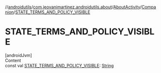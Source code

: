 //[androidutils](../../../index.md)/[com.jeovanimartinez.androidutils.about](../../index.md)/[AboutActivity](../index.md)/[Companion](index.md)/[STATE_TERMS_AND_POLICY_VISIBLE](-s-t-a-t-e_-t-e-r-m-s_-a-n-d_-p-o-l-i-c-y_-v-i-s-i-b-l-e.md)



# STATE_TERMS_AND_POLICY_VISIBLE  
[androidJvm]  
Content  
const val [STATE_TERMS_AND_POLICY_VISIBLE](-s-t-a-t-e_-t-e-r-m-s_-a-n-d_-p-o-l-i-c-y_-v-i-s-i-b-l-e.md): [String](https://kotlinlang.org/api/latest/jvm/stdlib/kotlin/-string/index.html)  



